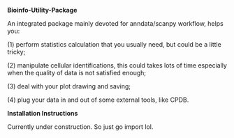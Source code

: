 **Bioinfo-Utility-Package**

An integrated package mainly devoted for anndata/scanpy workflow, helps you:

(1) perform statistics calculation that you usually need, but could be a little tricky;

(2) manipulate cellular identifications, this could takes lots of time especially when the quality of data is not satisfied enough;

(3) deal with your plot drawing and saving;

(4) plug your data in and out of some external tools, like CPDB.

**Installation Instructions**

Currently under construction. So just go import lol.




